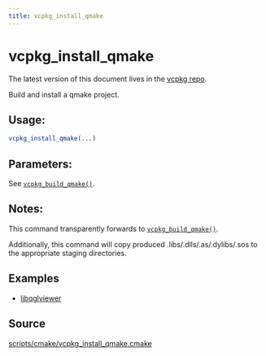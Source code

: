 ```yaml
---
title: vcpkg_install_qmake
---
```


# vcpkg_install_qmake

The latest version of this document lives in the [vcpkg repo](https://github.com/Microsoft/vcpkg/blob/master/docs/maintainers/vcpkg_install_qmake.md).

Build and install a qmake project.

## Usage:
```cmake
vcpkg_install_qmake(...)
```

## Parameters:
See [`vcpkg_build_qmake()`](vcpkg_build_qmake.md).

## Notes:
This command transparently forwards to [`vcpkg_build_qmake()`](vcpkg_build_qmake.md).

Additionally, this command will copy produced .libs/.dlls/.as/.dylibs/.sos to the appropriate
staging directories.

## Examples

* [libqglviewer](https://github.com/Microsoft/vcpkg/blob/master/ports/libqglviewer/portfile.cmake)

## Source
[scripts/cmake/vcpkg\_install\_qmake.cmake](https://github.com/Microsoft/vcpkg/blob/master/scripts/cmake/vcpkg_install_qmake.cmake)


